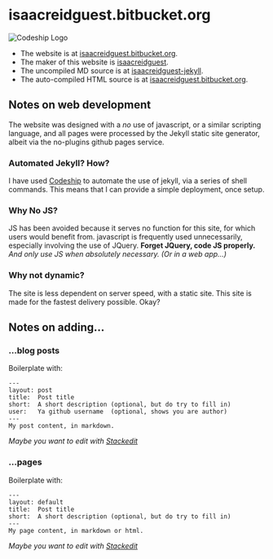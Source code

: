 isaacreidguest.bitbucket.org
===========================

![Codeship Logo](https://www.codeship.io/projects/acc1a0d0-6817-0131-8783-2a60fea31685/status?branch=master)

- The website is at [isaacreidguest.bitbucket.org](http://isaacreidguest.bitbucket.org).
- The maker of this website is [isaacreidguest](http://bitbucket.org/isaacreidguest).
- The uncompiled MD source is at [isaacreidguest-jekyll](http://bitbucket.org/isaacreidguest/isaacreidguest-jekyll).
- The auto-compiled HTML source is at [isaacreidguest.bitbucket.org](http://bitbucket.org/isaacreidguest/isaacreidguest.bitbucket.org). 

## Notes on web development

The website was designed with a  _no_ use of javascript, or a similar scripting language, and all pages were processed by the Jekyll static site generator, albeit via the no-plugins github pages service.

### Automated Jekyll? How?

I have used [Codeship](https://www.codeship.io) to automate the use of jekyll, via a series of shell commands. This means that I can provide a simple deployment, once setup.

### Why No JS?

JS has been avoided because it serves no function for this site, for which users would benefit from. javascript is frequently used unnecessarily, especially involving the use of JQuery. **Forget JQuery, code JS properly.** _And only use JS when absolutely necessary. (Or in a web app...)_

### Why not dynamic?

The site is less dependent on server speed, with a static site. This site is made for the fastest delivery possible. Okay?

## Notes on adding...

### ...blog posts

Boilerplate with:

    ---
    layout: post
    title:  Post title
    short:  A short description (optional, but do try to fill in)
    user:   Ya github username  (optional, shows you are author)
    ---
    My post content, in markdown.

_Maybe you want to edit with [Stackedit](https://stackedit.io "Stackedit - online markdown editor")_
### ...pages
Boilerplate with:

    ---
    layout: default
    title:  Post title
    short:  A short description (optional, but do try to fill in)
    ---
    My page content, in markdown or html.

_Maybe you want to edit with [Stackedit](https://stackedit.io "Stackedit - online markdown editor")_